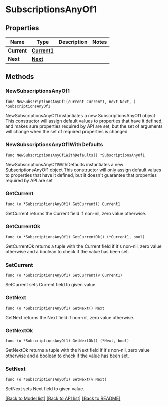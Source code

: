 # SubscriptionsAnyOf1

## Properties

Name | Type | Description | Notes
------------ | ------------- | ------------- | -------------
**Current** | [**Current1**](Current1.md) |  | 
**Next** | [**Next**](Next.md) |  | 

## Methods

### NewSubscriptionsAnyOf1

`func NewSubscriptionsAnyOf1(current Current1, next Next, ) *SubscriptionsAnyOf1`

NewSubscriptionsAnyOf1 instantiates a new SubscriptionsAnyOf1 object
This constructor will assign default values to properties that have it defined,
and makes sure properties required by API are set, but the set of arguments
will change when the set of required properties is changed

### NewSubscriptionsAnyOf1WithDefaults

`func NewSubscriptionsAnyOf1WithDefaults() *SubscriptionsAnyOf1`

NewSubscriptionsAnyOf1WithDefaults instantiates a new SubscriptionsAnyOf1 object
This constructor will only assign default values to properties that have it defined,
but it doesn't guarantee that properties required by API are set

### GetCurrent

`func (o *SubscriptionsAnyOf1) GetCurrent() Current1`

GetCurrent returns the Current field if non-nil, zero value otherwise.

### GetCurrentOk

`func (o *SubscriptionsAnyOf1) GetCurrentOk() (*Current1, bool)`

GetCurrentOk returns a tuple with the Current field if it's non-nil, zero value otherwise
and a boolean to check if the value has been set.

### SetCurrent

`func (o *SubscriptionsAnyOf1) SetCurrent(v Current1)`

SetCurrent sets Current field to given value.


### GetNext

`func (o *SubscriptionsAnyOf1) GetNext() Next`

GetNext returns the Next field if non-nil, zero value otherwise.

### GetNextOk

`func (o *SubscriptionsAnyOf1) GetNextOk() (*Next, bool)`

GetNextOk returns a tuple with the Next field if it's non-nil, zero value otherwise
and a boolean to check if the value has been set.

### SetNext

`func (o *SubscriptionsAnyOf1) SetNext(v Next)`

SetNext sets Next field to given value.



[[Back to Model list]](../README.md#documentation-for-models) [[Back to API list]](../README.md#documentation-for-api-endpoints) [[Back to README]](../README.md)


